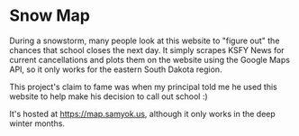 # Snow Map
During a snowstorm, many people look at this website to "figure out" the chances that school closes the next day. 
It simply scrapes KSFY News for current cancellations and plots them on the website using the Google Maps API, so it only works for the eastern South Dakota region.

This project's claim to fame was when my principal told me he used this website to help make his decision to call out school :) 

It's hosted at https://map.samyok.us, although it only works in the deep winter months.
